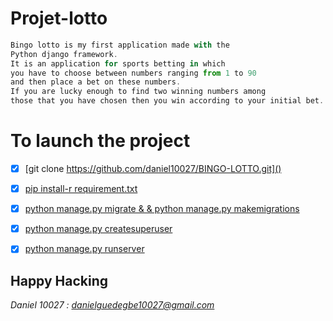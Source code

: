 # Projet-lotto
     
```js
Bingo lotto is my first application made with the
Python django framework.
It is an application for sports betting in which 
you have to choose between numbers ranging from 1 to 90
and then place a bet on these numbers.
If you are lucky enough to find two winning numbers among 
those that you have chosen then you win according to your initial bet.
```
# To launch the project

- [x] [git clone https://github.com/daniel10027/BINGO-LOTTO.git]()
- [x] [pip install-r requirement.txt]() 
- [x] [python manage.py migrate & & python manage.py makemigrations]() 
- [x] [python manage.py createsuperuser]()
- [x] [python manage.py runserver]()


## Happy Hacking 

*Daniel 10027 : danielguedegbe10027@gmail.com*
